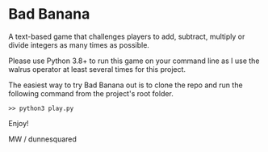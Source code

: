 # Bad Banana
A text-based game that challenges players to add, subtract, multiply or divide integers 
as many times as possible.

Please use Python 3.8+ to run this game on your command line as I use the walrus operator
at least several times for this project. 

The easiest way to try Bad Banana out is to clone the repo and run the following command from the 
project's root folder.

```
>> python3 play.py
```

Enjoy!

MW / dunnesquared
